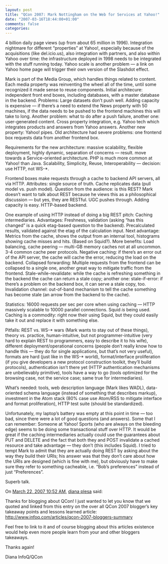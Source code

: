 ```yaml
---
layout: post
title: "QCon 2007: Mark Nottingham on the Web for Services at Yahoo!"
date: "2007-03-16T18:44:00+01:00"
comments: false
categories: 
---
```


<p>4 billion daily page views (up from about 65 million in 1996). Integration nightmare for different &#8220;properties&#8221; at Yahoo!, especially because of the acquisitions (like del.icio.us), also integration with partners, and also within Yahoo over time: the infrastructure deployed in 1998 needs to be integrated with the stuff running today. Yahoo scale is another problem &#8212; a link on Yahoo home page will trigger their own version of the Slashdot effect. </p>

<p>Mark is part of the Media Group, which handles things related to content. Each media property was reinventing the wheel all of the time, until some recognized it made sense to reuse components. Initial architecure: independent front end boxes, including databases, with a master database in the backend. Problems: Large datasets don&#8217;t push well. Adding capacity is expensive &#8212; if there&#8217;s a need to extend the News property with 50 machines, if the data needs to be pushed to the frontend machines this will take to long. Another problem: what to do after a push failure, another one: user-generated content. Cross property integration, e.g. Yahoo tech which integrates products and answers from Yahoo answers. Another new property: Yahoo! pipes. Old architecture had severe problems: one frontend box requests data from another frontend box. </p>

<p>Requirements for the new architecture: massive scalability, flexible deployment, highly dynamic, separation of concerns &#8212; result. move towards a Service-oriented architecture. PHP is much more common at Yahoo! than Java. Scalability, Simplicity, Reuse, Interoperability &#8212; decision: use HTTP, not WS-*. </p>

<p>Frontend boxes make requests through a cache to backend API servers, all via HTTP. Attributes: single source of truth. Cache replicates data (pull model vs. push model). Question from the audience: is this REST? Mark doesn&#8217;t want to talk about REST because he views this as a philosophical discussion &#8212; but yes, they are RESTful. UGC pushes through. Adding capacity is easy. HTTP-based backend.</p>

<p>One example of using HTTP instead of doing a big REST pitch: Caching intermediaries. Advantages: Freshness, validation (asking &#8220;has this changed&#8221; is a quick etag-based question to the backend). Precalculated results, validated against the etag of the calculation input. Next advantage: Metrics from the cache, shows the output from an internal tool, histograms showing cache misses and hits. (Based on Squid?). More benefits: Load balancing, cache peering &#8212; multi-GB memory caches not at all uncommon. 3-4 common cache peer protocols. Negative caching: if there&#8217;s an error out of the API server, the cache will cache the error, reducing the load on the backend. Collapsed forwarding: Multiple requests from the frontend can be collapsed to a single one, another great way to mitigate traffic from the frontend. Stale-while-revalidate: while the cache is refreshing something in the backend the cache can return a stale copy; another one: stale-if-error: if there&#8217;s a problem on the backend box, it can serve a stale copy, too. Invalidation channel: out-of-band mechanism to tell the cache something has become stale (an arrow from the backend to the cache). </p>

<p>Statistics: 16000 requests per sec per core when using caching &#8212; HTTP massively scalable to 10000 parallel connections. Squid <em>is</em> being used. Caching is a commodity: right now their using Squid, but they could easily take it out and replace it with something else. </p>

<p>Pitfalls: REST vs. WS-* wars (Mark wants to stay out of these things), theory vs. practice, human-intuitive, but not programmer-intuitive (very hard to explain REST to programmers, easy to describe it to his wife), different deployment/operational concerns (people don&#8217;t really know how to handle this &#8212; they do for single applications, but that&#8217;s not very useful), formats are hard (just like in the WS-* world), format/interface proliferation (if you give developers a new protocol construction toolkit, they&#8217;ll build protocols), authentication isn&#8217;t there yet (HTTP authentication mechanisms are unbelievably primitive), tools have a way to go (tools optimized for the browsing case, not the service case; same true for intermediaries).  </p>

<p>What&#8217;s needed: tools, web description language (Mark likes WADL), data-oriented schema language (instead of something that describes markup), investment in the Atom stack (80% case use Atom/RSS to mitigate interface and format proliferation), HTTP test suite (should be standardized).</p>

<p>Unfortunately, my laptop&#8217;s battery was empty at this point in time &#8212; too bad, since there were a lot of good questions (and answers). Some that I can remember: Someone at Yahoo! Sports (who are always on the bleeding edge) seems to be doing some transactional stuff over HTTP. It would be great if the caching intermediaries actually could use the guarantees about PUT and DELETE and the fact that both they and POST invalidate a cached resource and take advantage &#8212; they don&#8217;t (this includes Squid). I tried to tempt Mark to admit that they are actually doing REST by asking about the way they build their URIs; his answer was that they don&#8217;t care about how the URIs are designed (which is fine with me), but obviously have to make sure they refer to something cacheable, i.e. &#8220;Bob&#8217;s preferences&#8221; instead of just &#8220;Preferences&#8221;. </p>

<p>Superb talk.</p>

<section class="comments">

<div class="comment" id="comment-1203">
On <a href="#comment-1203" title="Permalink to this comment">March 22, 2007 10:52 AM</a>, <a href="http://www.infoq.com" title="http://www.infoq.com" rel="nofollow">diana plesa</a>
said:
<p>Thanks for blogging about QCon! I just wanted to let you know that we quoted and linked from this entry on the over all QCon 2007 blogger&#8217;s key takeaway points and lessons learned article: <a href="http://www.infoq.com/articles/qcon-2007-bloggers-summary" rel="nofollow" /><a href="http://www.infoq.com/articles/qcon-2007-bloggers-summary" rel="nofollow">http://www.infoq.com/articles/qcon-2007-bloggers-summary</a></p>

<p>Feel free to link to it and of course blogging about this articles existence would help even more people learn from your and other bloggers takeaways.</p>

<p>Thanks again!</p>

<p>Diana
InfoQ/QCon</p>


</section>

